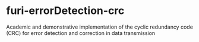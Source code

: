 # furi-errorDetection-crc
Academic and demonstrative implementation of the cyclic redundancy code (CRC) for error detection and correction in data transmission

